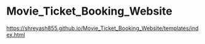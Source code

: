 # Movie_Ticket_Booking_Website
https://shreyash855.github.io/Movie_Ticket_Booking_Website/templates/index.html
